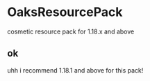 # OaksResourcePack
cosmetic resource pack for 1.18.x and above

## ok
uhh i recommend 1.18.1 and above for this pack!